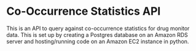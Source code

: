 # Co-Occurrence Statistics API
This is an API to query against co-occurrence statistics for drug monitor data. This is set up by creating a Postgres database on an Amazon RDS server and hosting/running code on an Amazon EC2 instance in python.

